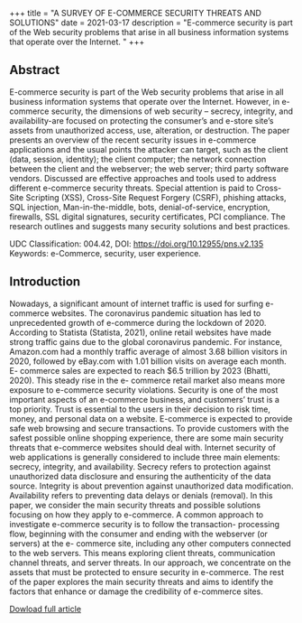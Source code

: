 +++
title = "A SURVEY OF E-COMMERCE SECURITY THREATS AND SOLUTIONS"
date = 2021-03-17
description = "E-commerce security is part of the Web security problems that arise in all business information systems that operate over the Internet. "
+++

## Abstract
E-commerce security is part of the Web security problems that arise in all business information systems that operate
over the Internet. However, in e-commerce security, the dimensions of web security – secrecy, integrity, and availability-are
focused on protecting the consumer’s and e-store site’s assets from unauthorized access, use, alteration, or destruction. The
paper presents an overview of the recent security issues in e-commerce applications and the usual points the attacker can target,
such as the client (data, session, identity); the client computer; the network connection between the client and the webserver;
the web server; third party software vendors. Discussed are effective approaches and tools used to address different e-commerce
security threats. Special attention is paid to Cross-Site Scripting (XSS), Cross-Site Request Forgery (CSRF), phishing attacks,
SQL injection, Man-in-the-middle, bots, denial-of-service, encryption, firewalls, SSL digital signatures, security certificates,
PCI compliance. The research outlines and suggests many security solutions and best practices.
<!-- more -->
UDC Classification: 004.42, DOI: https://doi.org/10.12955/pns.v2.135
Keywords: e-Commerce, security, user experience.


## Introduction
Nowadays, a significant amount of internet traffic is used for surfing e-commerce websites. The
coronavirus pandemic situation has led to unprecedented growth of e-commerce during the lockdown
of 2020. According to Statista (Statista, 2021), online retail websites have made strong traffic gains due
to the global coronavirus pandemic. For instance, Amazon.com had a monthly traffic average of almost
3.68 billion visitors in 2020, followed by eBay.com with 1.01 billion visits on average each month. E-
commerce sales are expected to reach $6.5 trillion by 2023 (Bhatti, 2020). This steady rise in the e-
commerce retail market also means more exposure to e-commerce security violations.
Security is one of the most important aspects of an e-commerce business, and customers’ trust is a top
priority. Trust is essential to the users in their decision to risk time, money, and personal data on a
website. E-commerce is expected to provide safe web browsing and secure transactions. To provide
customers with the safest possible online shopping experience, there are some main security threats that
e-commerce websites should deal with.
Internet security of web applications is generally considered to include three main elements: secrecy,
integrity, and availability. Secrecy refers to protection against unauthorized data disclosure and ensuring
the authenticity of the data source. Integrity is about prevention against unauthorized data modification.
Availability refers to preventing data delays or denials (removal).
In this paper, we consider the main security threats and possible solutions focusing on how they apply
to e-commerce. A common approach to investigate e-commerce security is to follow the transaction-
processing flow, beginning with the consumer and ending with the webserver (or servers) at the e-
commerce site, including any other computers connected to the web servers. This means exploring client
threats, communication channel threats, and server threats. In our approach, we concentrate on the assets
that must be protected to ensure security in e-commerce. The rest of the paper explores the main security
threats and aims to identify the factors that enhance or damage the credibility of e-commerce sites.

[Dowload full article](20211020.pdf)